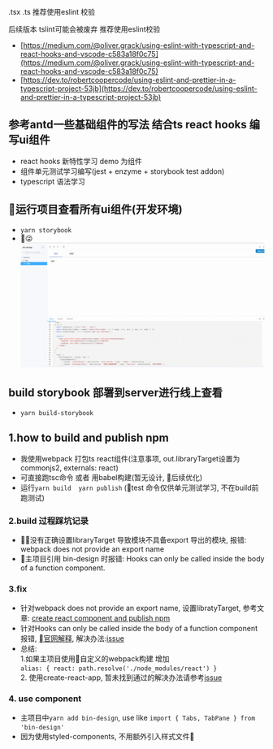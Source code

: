 .tsx .ts 推荐使用eslint 校验

后续版本 tslint可能会被废弃 推荐使用eslint校验

- [https://medium.com/@oliver.grack/using-eslint-with-typescript-and-react-hooks-and-vscode-c583a18f0c75](https://medium.com/@oliver.grack/using-eslint-with-typescript-and-react-hooks-and-vscode-c583a18f0c75)
- [https://dev.to/robertcoopercode/using-eslint-and-prettier-in-a-typescript-project-53jb](https://dev.to/robertcoopercode/using-eslint-and-prettier-in-a-typescript-project-53jb)

## 参考antd一些基础组件的写法 结合ts react hooks 编写ui组件
- react hooks 新特性学习 demo 为组件
- 组件单元测试学习编写(jest + enzyme + storybook test addon)
- typescript 语法学习

## 运行项目查看所有ui组件(开发环境)
- `yarn storybook`
- 😜![bin-design](./img/bin-design.gif)

## build storybook 部署到server进行线上查看
- `yarn build-storybook`

## 1.how to build and publish npm
- 我使用webpack 打包ts react组件(注意事项, out.libraryTarget设置为 commonjs2, externals: react)
- 可直接跑tsc命令 或者 用babel构建(暂无设计, 后续优化)
- 运行`yarn build  yarn publish` (test 命令仅供单元测试学习, 不在build前跑测试)
### 2.build 过程踩坑记录
- 没有正确设置libraryTarget 导致模块不具备export 导出的模块, 报错: webpack does not provide an export name
- 主项目引用 bin-design 时报错: Hooks can only be called inside the body of a function component. 
### 3.fix
- 针对webpack does not provide an export name, 设置libratyTarget, 参考文章: [create react component and publish npm](https://medium.com/@BrodaNoel/how-to-create-a-react-component-and-publish-it-in-npm-668ad7d363ce)
- 针对Hooks can only be called inside the body of a function component 报错, [官网解释](https://zh-hans.reactjs.org/warnings/invalid-hook-call-warning.html), 解决办法:[issue](https://github.com/facebook/react/issues/13991)
- 总结:  
    1.如果主项目使用自定义的webpack构建 增加  
      `alias: {
        react: path.resolve('./node_modules/react')
      }`  
    2. 使用create-react-app, 暂未找到通过的解决办法请参考[issue](https://github.com/facebook/react/issues/13991)
### 4. use component
- 主项目中`yarn add bin-design`, use like `import { Tabs, TabPane } from 'bin-design'`
- 因为使用styled-components, 不用额外引入样式文件👏
